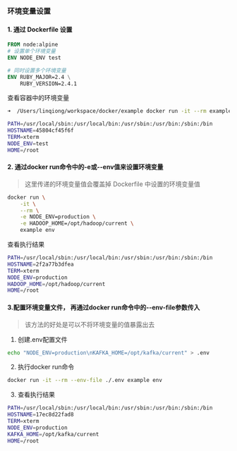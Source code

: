 ### 环境变量设置

#### 1. 通过 Dockerfile 设置
```dockerfile
FROM node:alpine
# 设置单个环境变量
ENV NODE_ENV test

# 同时设置多个环境变量
ENV RUBY_MAJOR=2.4 \
    RUBY_VERSION=2.4.1
```
查看容器中的环境变量
```bash
➜  /Users/linqiong/workspace/docker/example docker run -it --rm example env

PATH=/usr/local/sbin:/usr/local/bin:/usr/sbin:/usr/bin:/sbin:/bin
HOSTNAME=45804cf45f6f
TERM=xterm
NODE_ENV=test
HOME=/root
```
#### 2. 通过docker run命令中的-e或--env值来设置环境变量
> 这里传递的环境变量值会覆盖掉 Dockerfile 中设置的环境变量值
```bash
docker run \
	-it \
	--rm \
	-e NODE_ENV=production \
	-e HADOOP_HOME=/opt/hadoop/current \
	example env
```
查看执行结果
```bash
PATH=/usr/local/sbin:/usr/local/bin:/usr/sbin:/usr/bin:/sbin:/bin
HOSTNAME=2f2a77b3dfea
TERM=xterm
NODE_ENV=production
HADOOP_HOME=/opt/hadoop/current
HOME=/root
```
#### 3.配置环境变量文件， 再通过docker run命令中的--env-file参数传入
> 该方法的好处是可以不将环境变量的值暴露出去
1. 创建.env配置文件
```bash
echo "NODE_ENV=production\nKAFKA_HOME=/opt/kafka/current" > .env
```
2. 执行docker run命令
```bash
docker run -it --rm --env-file ./.env example env
```
3. 查看执行结果
```bash
PATH=/usr/local/sbin:/usr/local/bin:/usr/sbin:/usr/bin:/sbin:/bin
HOSTNAME=17ec8d22fad8
TERM=xterm
NODE_ENV=production
KAFKA_HOME=/opt/kafka/current
HOME=/root
```